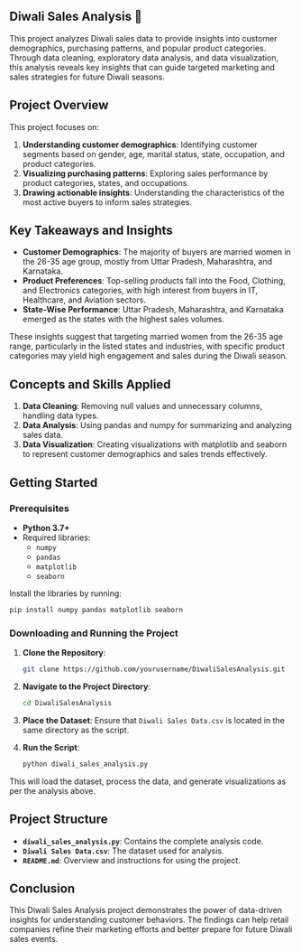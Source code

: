 ## Diwali Sales Analysis 🎉

This project analyzes Diwali sales data to provide insights into customer demographics, purchasing patterns, and popular product categories. Through data cleaning, exploratory data analysis, and data visualization, this analysis reveals key insights that can guide targeted marketing and sales strategies for future Diwali seasons.

## Project Overview

This project focuses on:

1. **Understanding customer demographics**: Identifying customer segments based on gender, age, marital status, state, occupation, and product categories.
2. **Visualizing purchasing patterns**: Exploring sales performance by product categories, states, and occupations.
3. **Drawing actionable insights**: Understanding the characteristics of the most active buyers to inform sales strategies.

## Key Takeaways and Insights

- **Customer Demographics**: The majority of buyers are married women in the 26-35 age group, mostly from Uttar Pradesh, Maharashtra, and Karnataka.
- **Product Preferences**: Top-selling products fall into the Food, Clothing, and Electronics categories, with high interest from buyers in IT, Healthcare, and Aviation sectors.
- **State-Wise Performance**: Uttar Pradesh, Maharashtra, and Karnataka emerged as the states with the highest sales volumes.

These insights suggest that targeting married women from the 26-35 age range, particularly in the listed states and industries, with specific product categories may yield high engagement and sales during the Diwali season.

## Concepts and Skills Applied

1. **Data Cleaning**: Removing null values and unnecessary columns, handling data types.
2. **Data Analysis**: Using pandas and numpy for summarizing and analyzing sales data.
3. **Data Visualization**: Creating visualizations with matplotlib and seaborn to represent customer demographics and sales trends effectively.

## Getting Started

### Prerequisites

- **Python 3.7+**
- Required libraries:
  - `numpy`
  - `pandas`
  - `matplotlib`
  - `seaborn`

Install the libraries by running:
```bash
pip install numpy pandas matplotlib seaborn
```

### Downloading and Running the Project

1. **Clone the Repository**:
    ```bash
    git clone https://github.com/yourusername/DiwaliSalesAnalysis.git
    ```
2. **Navigate to the Project Directory**:
    ```bash
    cd DiwaliSalesAnalysis
    ```
3. **Place the Dataset**: Ensure that `Diwali Sales Data.csv` is located in the same directory as the script.

4. **Run the Script**:
    ```bash
    python diwali_sales_analysis.py
    ```

This will load the dataset, process the data, and generate visualizations as per the analysis above.

## Project Structure

- **`diwali_sales_analysis.py`**: Contains the complete analysis code.
- **`Diwali Sales Data.csv`**: The dataset used for analysis.
- **`README.md`**: Overview and instructions for using the project.

## Conclusion

This Diwali Sales Analysis project demonstrates the power of data-driven insights for understanding customer behaviors. The findings can help retail companies refine their marketing efforts and better prepare for future Diwali sales events.

